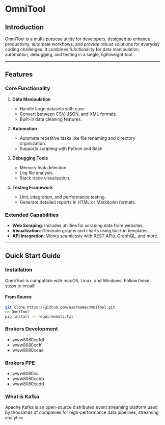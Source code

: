 # OmniTool

## Introduction
OmniTool is a multi-purpose utility for developers, designed to enhance productivity, automate workflows, and provide robust solutions for everyday coding challenges. It combines functionality for data manipulation, automation, debugging, and testing in a single, lightweight tool.

---

## Features
### Core Functionality
1. **Data Manipulation**
   - Handle large datasets with ease.
   - Convert between CSV, JSON, and XML formats.
   - Built-in data cleaning features.
   
2. **Automation**
   - Automate repetitive tasks like file renaming and directory organization.
   - Supports scripting with Python and Bash.

3. **Debugging Tools**
   - Memory leak detection.
   - Log file analysis.
   - Stack trace visualization.

4. **Testing Framework**
   - Unit, integration, and performance testing.
   - Generate detailed reports in HTML or Markdown formats.

### Extended Capabilities
- **Web Scraping**: Includes utilities for scraping data from websites.
- **Visualization**: Generate graphs and charts using built-in templates.
- **API Integration**: Works seamlessly with REST APIs, GraphQL, and more.

---

## Quick Start Guide
### Installation
OmniTool is compatible with macOS, Linux, and Windows. Follow these steps to install:

#### From Source
```bash
git clone https://github.com/username/OmniTool.git
cd OmniTool
pip install -r requirements.txt
```

### Brokers Development
   - www8080ccfdf
   - www8080ccff
   - www8080ccaa

### Brokers PPE
   - www8080cc
   - www8080ccbb
   - www8080ccdd

### What is Kafka
Apache Kafka is an open-source distributed event streaming platform used by thousands of companies for high-performance data pipelines, streaming analytics
